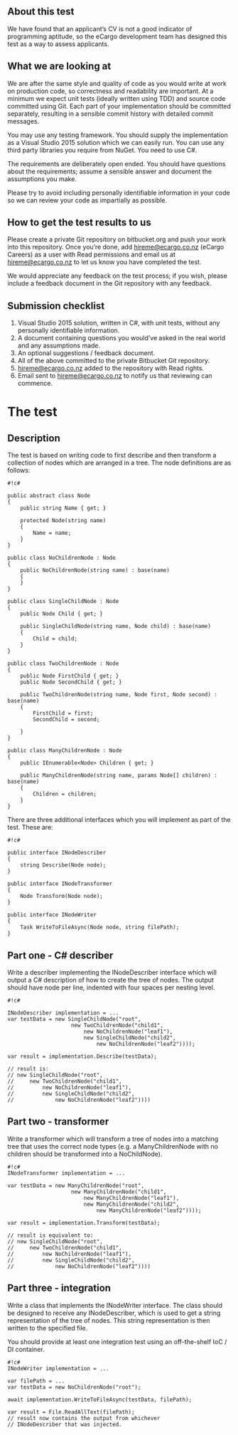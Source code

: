 ## About this test ##

We have found that an applicant’s CV is not a good indicator of programming aptitude, so the eCargo development team has designed this test as a way to assess applicants.

## What we are looking at ##

We are after the same style and quality of code as you would write at work on production code, so correctness and readability are important. At a minimum we expect unit tests (ideally written using TDD) and source code committed using Git. Each part of your implementation should be committed separately, resulting in a sensible commit history with detailed commit messages.

You may use any testing framework. You should supply the implementation as a Visual Studio 2015 solution which we can easily run. You can use any third party libraries you require from NuGet. You need to use C#.

The requirements are deliberately open ended. You should have questions about the requirements; assume a sensible answer and document the assumptions you make.

Please try to avoid including personally identifiable information in your code so we can review your code as impartially as possible.

## How to get the test results to us ##

Please create a private Git repository on bitbucket.org and push your work into this repository. Once you’re done, add hireme@ecargo.co.nz (eCargo Careers) as a user with Read permissions and email us at hireme@ecargo.co.nz to let us know you have completed the test.

We would appreciate any feedback on the test process; if you wish, please include a feedback document in the Git repository with any feedback.

## Submission checklist ##

1. Visual Studio 2015 solution, written in C#, with unit tests, without any personally identifiable information.
2. A document containing questions you would’ve asked in the real world and any assumptions made.
3. An optional suggestions / feedback document.
4. All of the above committed to the private Bitbucket Git repository.
5. hireme@ecargo.co.nz added to the repository with Read rights.
6. Email sent to hireme@ecargo.co.nz to notify us that reviewing can commence.

# The test #

## Description ##

The test is based on writing code to first describe and then transform a collection of nodes which are arranged in a tree. The node definitions are as follows:


```
#!c#

public abstract class Node
{
    public string Name { get; }

    protected Node(string name)
    {
        Name = name;
    }
}

public class NoChildrenNode : Node
{
    public NoChildrenNode(string name) : base(name)
    {
    }
}

public class SingleChildNode : Node
{
    public Node Child { get; }

    public SingleChildNode(string name, Node child) : base(name)
    {
        Child = child;
    }
}

public class TwoChildrenNode : Node
{
    public Node FirstChild { get; }
    public Node SecondChild { get; }

    public TwoChildrenNode(string name, Node first, Node second) : base(name)
    {
        FirstChild = first;
        SecondChild = second;

    }
}

public class ManyChildrenNode : Node
{
    public IEnumerable<Node> Children { get; }

    public ManyChildrenNode(string name, params Node[] children) : base(name)
    {
        Children = children;
    }
}

```

There are three additional interfaces which you will implement as part of the test. These are:


```
#!c#

public interface INodeDescriber
{
    string Describe(Node node);
}

public interface INodeTransformer
{
    Node Transform(Node node);
}

public interface INodeWriter
{
    Task WriteToFileAsync(Node node, string filePath);
}

```


## Part one - C# describer ##

Write a describer implementing the INodeDescriber interface which will output a C# description of how to create the tree of nodes. The output should have node per line, indented with four spaces per nesting level.


```
#!c#

INodeDescriber implementation = ...
var testData = new SingleChildNode("root",
                    new TwoChildrenNode("child1",
                        new NoChildrenNode("leaf1"),
                        new SingleChildNode("child2",
                            new NoChildrenNode("leaf2"))));

var result = implementation.Describe(testData);

// result is:
// new SingleChildNode("root",
//     new TwoChildrenNode("child1",
//         new NoChildrenNode("leaf1"),
//         new SingleChildNode("child2",
//             new NoChildrenNode("leaf2"))))
```


## Part two - transformer ##

Write a transformer which will transform a tree of nodes into a matching tree that uses the correct node types (e.g. a ManyChildrenNode with no children should be transformed into a NoChildNode).


```
#!c#
INodeTransformer implementation = ...

var testData = new ManyChildrenNode("root",
                    new ManyChildrenNode("child1",
                        new ManyChildrenNode("leaf1"),
                        new ManyChildrenNode("child2",
                            new ManyChildrenNode("leaf2"))));

var result = implementation.Transform(testData);

// result is equivalent to:
// new SingleChildNode("root",
//     new TwoChildrenNode("child1",
//         new NoChildrenNode("leaf1"),
//         new SingleChildNode("child2",
//             new NoChildrenNode("leaf2"))))
```


## Part three - integration ##

Write a class that implements the INodeWriter interface. The class should be designed to receive any INodeDescriber, which is used to get a string representation of the tree of nodes. This string representation is then written to the specified file.

You should provide at least one integration test using an off-the-shelf IoC / DI container.


```
#!c#
INodeWriter implementation = ...

var filePath = ...
var testData = new NoChildrenNode("root");

await implementation.WriteToFileAsync(testData, filePath);

var result = File.ReadAllText(filePath);
// result now contains the output from whichever
// INodeDescriber that was injected.

```
